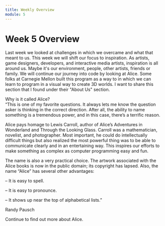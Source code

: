 ```yaml
---
title: Weekly Overview
module: 5
---
```


# Week 5 Overview <br />


Last week we looked at challenges in which we overcame and what that meant to us. This week we will shift our focus to inspiration. As artists, game designers, developers, and interactive media artists, inspiration is all around us. Maybe it's our environment, people, other artists, friends or family.  We will continue our journey into code by looking at Alice. Some folks at Carnegie Mellon built this program as a way to in which we can learn to program in a visual way to create 3D worlds.  I want to share this section that I found under their "About Us" section.
<p>

Why is it called Alice?
<br>
“This is one of my favorite questions. It always lets me know the question asker is thinking in the correct direction. After all, the ability to name something is a tremendous power, and in this case, there’s a terrific reason.
<p>
Alice pays homage to Lewis Carroll, author of Alice’s Adventures in Wonderland and Through the Looking Glass. Carroll was a mathematician, novelist, and photographer. Most important, he could do intellectually difficult things but also realized the most powerful thing was to be able to communicate clearly and in an entertaining way. This inspires our efforts to make something as complex as computer programming easy and fun.
<p>
The name is also a very practical choice. The artwork associated with the Alice books is now in the public domain; its copyright has lapsed. Also, the name “Alice” has several other advantages:
<p>
– It is easy to spell.
<p>
– It is easy to pronounce.
<p>
– It shows up near the top of alphabetical lists.”
<p>
Randy Pausch

<p>
Continue to find out more about Alice.